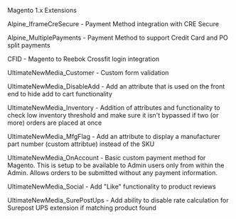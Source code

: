Magento 1.x Extensions

Alpine_IframeCreSecure - Payment Method integration with CRE Secure

Alpine_MultiplePayments - Payment Method to support Credit Card and PO split payments

CFID - Magento to Reebok Crossfit login integration

UltimateNewMedia_Customer - Custom form validation

UltimateNewMedia_DisableAdd - Add an attribute that is used on the front end to hide add to cart functionality

UltimateNewMedia_Inventory - Addition of attributes and functionality to check low inventory threshold and make sure it isn't bypassed if two (or more) orders are placed at once

UltimateNewMedia_MfgFlag - Add an attribute to display a manufacturer part number (custom attribtue) instead of the SKU

UltimateNewMedia_OnAccount - Basic custom payment method for Magento. This is setup to be available to Admin users only from within the Admin. Allows orders to be submitted without any payment information.

UltimateNewMedia_Social - Add "Like" functionality to product reviews

UltimateNewMedia_SurePostUps - Add ability to disable rate calculation for Surepost UPS extension if matching product found
